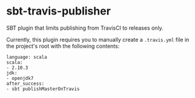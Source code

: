 sbt-travis-publisher
===================

SBT plugin that limits publishing from TravisCI to releases only.

Currently, this plugin requires you to manually create a `.travis.yml` file
in the project's root with the following contents:

    language: scala
    scala:
    - 2.10.3
    jdk:
    - openjdk7
    after_success:
    - sbt publishMasterOnTravis
